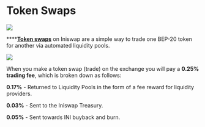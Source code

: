 # Token Swaps

![](../../.gitbook/assets/docs-masthead-18-.png)

\*\*\*\*[**Token swaps**](https://exchange.iniswap.finance/#/swap) on Iniswap are a simple way to trade one BEP-20 token for another via automated liquidity pools.

![](../../.gitbook/assets/screenshot-2021-04-19-at-6.11.54-pm.png)

When you make a token swap \(trade\) on the exchange you will pay a **0.25% trading fee**, which is broken down as follows:

**0.17%** - Returned to Liquidity Pools in the form of a fee reward for liquidity providers.

**0.03%** - Sent to the Iniswap Treasury.

**0.05%** - Sent towards INI buyback and burn.

